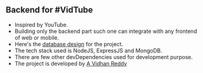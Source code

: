 ## Backend for #VidTube

- Inspired by YouTube.
- Building only the backend part such one can integrate with any frontend of web or mobile.
- Here's the [database design](https://app.eraser.io/workspace/2JOipuOeLZqxKScKSjsD?origin=share&elements=IE42339bxxMsnXXXZxEktw) for the project.
- The tech stack used is NodeJS, ExpressJS and MongoDB.
- There are few other devDependencies used for development purpose.
- The project is developed by [A Vidhan Reddy](https://github.com/AVidhanR)
